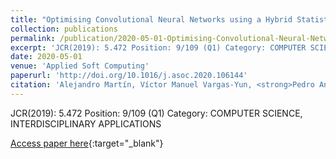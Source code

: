 ```yaml
---
title: "Optimising Convolutional Neural Networks using a Hybrid Statistically-driven Coral Reef Optimisation algorithm"
collection: publications
permalink: /publication/2020-05-01-Optimising-Convolutional-Neural-Networks-using-a-Hybrid-Statistically-driven-Coral-Reef-Optimisation
excerpt: 'JCR(2019): 5.472 Position: 9/109 (Q1) Category: COMPUTER SCIENCE, INTERDISCIPLINARY APPLICATIONS'
date: 2020-05-01
venue: 'Applied Soft Computing'
paperurl: 'http://doi.org/10.1016/j.asoc.2020.106144'
citation: 'Alejandro Martín, Víctor Manuel Vargas-Yun, <strong>Pedro Antonio Gutiérrez</strong>, David Camacho, César Hervás-Martínez, &quot;Optimising Convolutional Neural Networks using a Hybrid Statistically-driven Coral Reef Optimisation algorithm.&quot; Applied Soft Computing, Vol. 90, 2020, pp.106144.'
---
```

JCR(2019): 5.472 Position: 9/109 (Q1) Category: COMPUTER SCIENCE, INTERDISCIPLINARY APPLICATIONS

[Access paper here](http://doi.org/10.1016/j.asoc.2020.106144){:target="_blank"}
